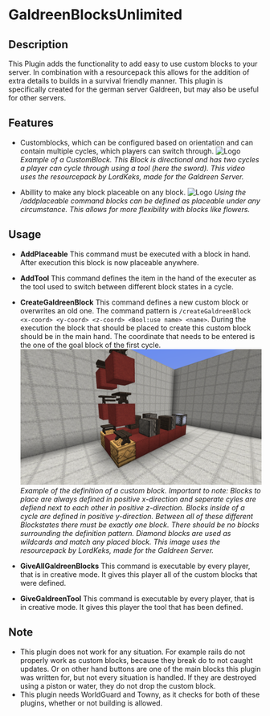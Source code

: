 # GaldreenBlocksUnlimited

## Description
This Plugin adds the functionality to add easy to use custom blocks to your server.
In combination with a resourcepack this allows for the addition of extra details to builds in a survival friendly manner.
This plugin is specifically created for the german server Galdreen, but may also be useful for other servers.

## Features
- Customblocks, which can be configured based on orientation and can contain multiple cycles, which players can switch through.
    ![Logo](./Doc/PlaceBank.gif "Galdreenblock")
    *Example of a CustomBlock. This Block is directional and has two cycles a player can cycle through using a tool (here the sword).
    This video uses the resourcepack by LordKeks, made for the Galdreen Server.*

- Abillity to make any block placeable on any block.
  ![Logo](./Doc/PlaceAble.gif "AddPlaceable")
  *Using the /addplaceable command blocks can be defined as placeable under any circumstance. This allows for more flexibility with blocks like flowers.*

## Usage
- **AddPlaceable**
    This command must be executed with a block in hand. After execution this block is now placeable anywhere.
- **AddTool**
    This command defines the item in the hand of the executer as the tool used to switch between different block states in a cycle.
- **CreateGaldreenBlock**
    This command defines a new custom block or overwrites an old one. The command pattern is ``/createGaldreenBlock <x-coord> <y-coord> <z-coord> <Bool:use name> <name>``. During the execution the block that should be placed to create this custom  block should be in the main hand. The coordinate that needs to be entered is the one of the goal block of the first cycle.
  ![Logo](./Doc/BlockDefinition.png "Definition")
  *Example of the definition of a custom block. Important to note: Blocks to place are always defined in positive x-direction and seperate cyles are defiend next to each other in positive z-direction. Blocks inside of a cycle are defined in positive y-direction. Between all of these different Blockstates there must be exactly one block. There should be no blocks surrounding the definition pattern. Diamond blocks are used as wildcards and match any placed block.
  This image uses the resourcepack by LordKeks, made for the Galdreen Server.*
- **GiveAllGaldreenBlocks**
   This command is executable by every player, that is in creative mode. It gives this player all of the custom blocks that were defined.
  
- **GiveGaldreenTool**
    This command is executable by every player, that is in creative mode. It gives this player the tool that has been defined.

## Note
- This plugin does not work for any situation. For example rails do not properly work as custom blocks, because they break do to not caught updates. Or on other hand buttons are one of the main blocks this plugin was written for, but not every situation is handled. If they are destroyed using a piston or water, they do not drop the custom block.
- This plugin needs WorldGuard and Towny, as it checks for both of these plugins, whether or not building is allowed.